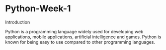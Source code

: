 # Python-Week-1
Introduction

Python is a programming language widely used for developing web applications, mobile applications, artificial intelligence and games. Python is known for being easy to use compared to other programming languages.
